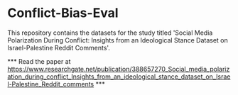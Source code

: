 # Conflict-Bias-Eval
This repository contains the datasets for the study titled 'Social Media Polarization During Conflict: Insights from an Ideological Stance Dataset on Israel-Palestine Reddit Comments'.

*** Read the paper at https://www.researchgate.net/publication/388657270_Social_media_polarization_during_conflict_Insights_from_an_ideological_stance_dataset_on_Israel-Palestine_Reddit_comments ***
